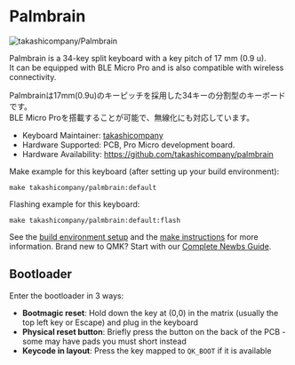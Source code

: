 # Palmbrain

![takashicompany/Palmbrain](https://i.imgur.com/Og9lYip.jpeg)

Palmbrain is a 34-key split keyboard with a key pitch of 17 mm (0.9 u).  
It can be equipped with BLE Micro Pro and is also compatible with wireless connectivity.

Palmbrainは17mm(0.9u)のキーピッチを採用した34キーの分割型のキーボードです。  
BLE Micro Proを搭載することが可能で、無線化にも対応しています。

* Keyboard Maintainer: [takashicompany](https://github.com/takashicompany)
* Hardware Supported: PCB, Pro Micro development board.
* Hardware Availability: https://github.com/takashicompany/palmbrain

Make example for this keyboard (after setting up your build environment):

    make takashicompany/palmbrain:default

Flashing example for this keyboard:

    make takashicompany/palmbrain:default:flash

See the [build environment setup](https://docs.qmk.fm/#/getting_started_build_tools) and the [make instructions](https://docs.qmk.fm/#/getting_started_make_guide) for more information. Brand new to QMK? Start with our [Complete Newbs Guide](https://docs.qmk.fm/#/newbs).

## Bootloader

Enter the bootloader in 3 ways:

* **Bootmagic reset**: Hold down the key at (0,0) in the matrix (usually the top left key or Escape) and plug in the keyboard
* **Physical reset button**: Briefly press the button on the back of the PCB - some may have pads you must short instead
* **Keycode in layout**: Press the key mapped to `QK_BOOT` if it is available

